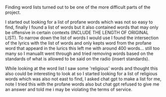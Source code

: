Finding word lists turned out to be one of the more difficult parts of the project.

I started out looking for a list of profane words which was not so easy to find, finally I found a list of words but it also contained words that may only be offensive in 
certain contexts (INCLUDE THE LENGTH OF ORIGINAL LIST).  To narrow down the list of words I would use I found the intersection of the lyrics with the list of words and only kepts word from the profane word that appeard in the lurics this left me with around 400 words... still too many so I manuallt went through and tried removing words based on the standards of what is allowed to be said on the radio (insert standards). 

While looking at the word list I saw some 'religious' words and thought this also could be interesting to look at so I started looking for a list of religious words which was also not east to find, I asked chat gpt to make a list for me, note I tried this with the profane words also but chat gpt refused to give me an answer and told me i may be violating the terms of service.
